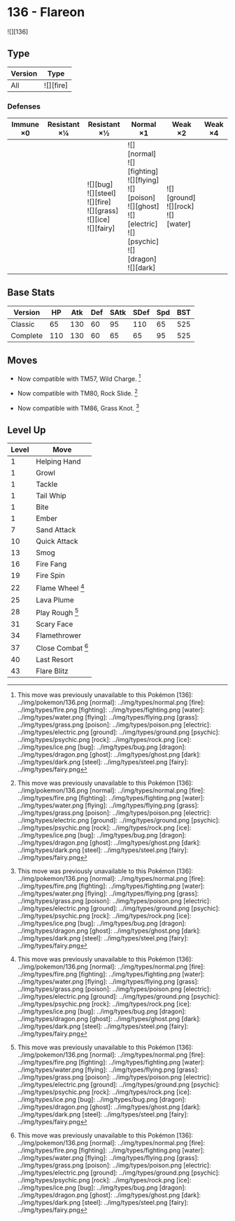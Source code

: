 # 136 - Flareon
![][136]

## Type

Version | Type
---     | ---
All     | ![][fire]

### Defenses

Immune ×0 | Resistant ×¼ | Resistant ×½                                                                    | Normal ×1                                                                                                                                 | Weak ×2                                    | Weak ×4
---       | ---          | ---                                                                             | ---                                                                                                                                       | ---                                        | ---
&nbsp;    | &nbsp;       | ![][bug]<br>![][steel]<br>![][fire]<br>![][grass]<br>![][ice]<br>![][fairy]<br> | ![][normal]<br>![][fighting]<br>![][flying]<br>![][poison]<br>![][ghost]<br>![][electric]<br>![][psychic]<br>![][dragon]<br>![][dark]<br> | ![][ground]<br>![][rock]<br>![][water]<br> | &nbsp;

## Base Stats

Version  | HP  | Atk | Def | SAtk | SDef | Spd | BST
---      | --- | --- | --- | ---  | ---  | --- | ---
Classic  | 65  | 130 | 60  | 95   | 110  | 65  | 525
Complete | 110 | 130 | 60  | 65   | 65   | 95  | 525

## Moves

 - Now compatible with TM57, Wild Charge. [^1]

 - Now compatible with TM80, Rock Slide. [^1]

 - Now compatible with TM86, Grass Knot. [^1]

## Level Up

Level | Move
---   | ---
1     | Helping Hand
1     | Growl
1     | Tackle
1     | Tail Whip
1     | Bite
1     | Ember
7     | Sand Attack
10    | Quick Attack
13    | Smog
16    | Fire Fang
19    | Fire Spin
22    | Flame Wheel [^1]
25    | Lava Plume
28    | Play Rough [^1]
31    | Scary Face
34    | Flamethrower
37    | Close Combat [^1]
40    | Last Resort
43    | Flare Blitz

[^1]: This move was previously unavailable to this Pokémon
[136]: ../img/pokemon/136.png
[normal]: ../img/types/normal.png
[fire]: ../img/types/fire.png
[fighting]: ../img/types/fighting.png
[water]: ../img/types/water.png
[flying]: ../img/types/flying.png
[grass]: ../img/types/grass.png
[poison]: ../img/types/poison.png
[electric]: ../img/types/electric.png
[ground]: ../img/types/ground.png
[psychic]: ../img/types/psychic.png
[rock]: ../img/types/rock.png
[ice]: ../img/types/ice.png
[bug]: ../img/types/bug.png
[dragon]: ../img/types/dragon.png
[ghost]: ../img/types/ghost.png
[dark]: ../img/types/dark.png
[steel]: ../img/types/steel.png
[fairy]: ../img/types/fairy.png
